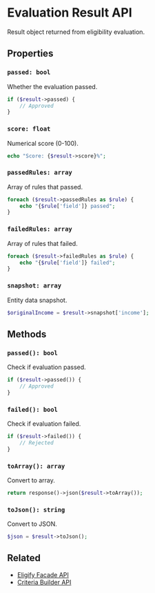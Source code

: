 # Evaluation Result API

Result object returned from eligibility evaluation.

## Properties

### `passed: bool`

Whether the evaluation passed.

```php
if ($result->passed) {
    // Approved
}
```

### `score: float`

Numerical score (0-100).

```php
echo "Score: {$result->score}%";
```

### `passedRules: array`

Array of rules that passed.

```php
foreach ($result->passedRules as $rule) {
    echo "{$rule['field']} passed";
}
```

### `failedRules: array`

Array of rules that failed.

```php
foreach ($result->failedRules as $rule) {
    echo "{$rule['field']} failed";
}
```

### `snapshot: array`

Entity data snapshot.

```php
$originalIncome = $result->snapshot['income'];
```

## Methods

### `passed(): bool`

Check if evaluation passed.

```php
if ($result->passed()) {
    // Approved
}
```

### `failed(): bool`

Check if evaluation failed.

```php
if ($result->failed()) {
    // Rejected
}
```

### `toArray(): array`

Convert to array.

```php
return response()->json($result->toArray());
```

### `toJson(): string`

Convert to JSON.

```php
$json = $result->toJson();
```

## Related

- [Eligify Facade API](eligify-facade.md)
- [Criteria Builder API](criteria-builder.md)
